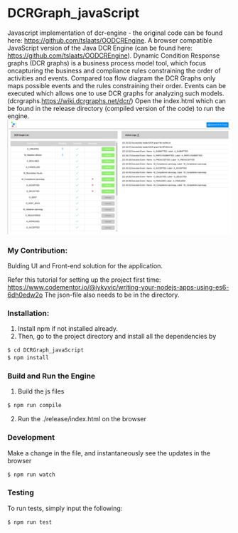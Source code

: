 # DCRGraph_javaScript
Javascript implementation of dcr-engine - the original code can be found here: https://github.com/tslaats/OODCREngine.
A browser compatible JavaScript version of the Java DCR Engine (can be found here: https://github.com/tslaats/OODCREngine).
Dynamic Condition Response graphs (DCR graphs) is a business process model tool, which focus oncapturing the business and compliance rules constraining the order of activities and events. Compared toa flow diagram the DCR Graphs only maps possible events and the rules constraining their order. Events can be executed which allows one to use DCR graphs for analyzing such models.(dcrgraphs.https://wiki.dcrgraphs.net/dcr/)
Open the index.html which can be found in the release directory (compiled version of the code) to run the engine. 
![alt text](https://github.com/aashish14002/DCRGraph_javascript/blob/master/DCR-Graph-Engine-UI.png?raw=true)


### My Contribution: 
Bulding UI and Front-end solution for the application.

Refer this tutorial for setting up the project first time:
https://www.codementor.io/@iykyvic/writing-your-nodejs-apps-using-es6-6dh0edw2o
The json-file also needs to be in the directory.

### Installation:

1. Install npm if not installed already.
2. Then, go to the project directory and install all the dependencies by 
```sh
$ cd DCRGraph_javaScript
$ npm install
```

### Build and Run the Engine
1. Build the js files 
```sh
$ npm run compile
```
2. Run the ./release/index.html on the browser

### Development
Make a change in the file, and instantaneously see the updates in the browser
```sh
$ npm run watch
```

### Testing
To run tests, simply input the following:
```sh
$ npm run test
```
